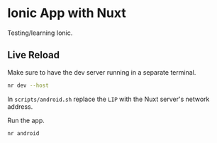 # Ionic App with Nuxt

Testing/learning Ionic.

## Live Reload

Make sure to have the dev server running in a separate terminal.

```bash
nr dev --host
```

In `scripts/android.sh` replace the `LIP` with the Nuxt server's network address.

Run the app.

```bash
nr android
```
